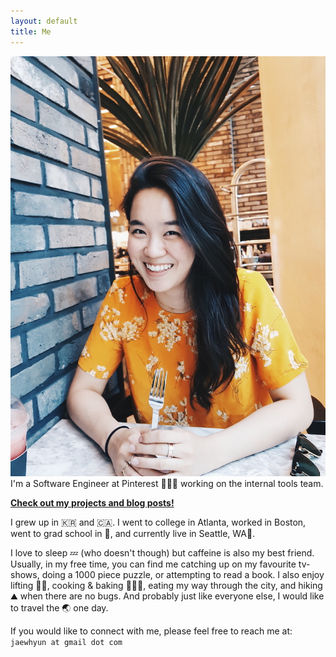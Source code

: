 ```yaml
---
layout: default
title: Me
---
```


<div class="round">
  <img src="/images/jae_profile.jpg"/>
</div>
I'm a Software Engineer at Pinterest 👩🏻‍💻 working on the internal tools team.

<a href="{{ site.baseurl }}/projectsandblogs">**Check out my projects and blog posts!**</a>

I grew up in 🇰🇷 and 🇨🇦. I went to college in Atlanta, worked in Boston, went to grad school in 🗽, and currently live in Seattle, WA📍.

I love to sleep 💤 (who doesn't though) but caffeine is also my best friend. Usually, in my free time, you can find me catching up on my favourite tv-shows, doing a 1000 piece puzzle, or attempting to read a book. I also enjoy lifting 🏋🏻‍, cooking & baking 👩🏻‍🍳, eating my way through the city, and hiking ⛰️ when there are no bugs.
And probably just like everyone else, I would like to travel the 🌏 one day.

If you would like to connect with me, please feel free to reach me at:<br>
`jaewhyun at gmail dot com`
